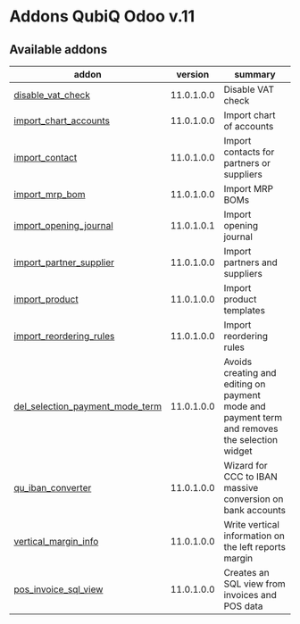 Addons QubiQ Odoo v.11
=============================

[//]: # (addons)

Available addons
----------------
addon | version | summary
--- | --- | ---
[disable_vat_check](disable_vat_check/) | 11.0.1.0.0 | Disable VAT check
[import_chart_accounts](import_chart_accounts/) | 11.0.1.0.0 | Import chart of accounts
[import_contact](import_contact/) | 11.0.1.0.0 | Import contacts for partners or suppliers
[import_mrp_bom](import_mrp_bom/) | 11.0.1.0.0 | Import MRP BOMs
[import_opening_journal](import_opening_journal/) | 11.0.1.0.1 | Import opening journal
[import_partner_supplier](import_partner_supplier/) | 11.0.1.0.0 | Import partners and suppliers
[import_product](import_product/) | 11.0.1.0.0 | Import product templates
[import_reordering_rules](import_reordering_rules/) | 11.0.1.0.0 | Import reordering rules
[del_selection_payment_mode_term](del_selection_payment_mode_term/) | 11.0.1.0.0 | Avoids creating and editing on payment mode and payment term and removes the selection widget
[qu_iban_converter](qu_iban_converter/) | 11.0.1.0.0 | Wizard for CCC to IBAN massive conversion on bank accounts
[vertical_margin_info](vertical_margin_info/) | 11.0.1.0.0 | Write vertical information on the left reports margin
[pos_invoice_sql_view](pos_invoice_sql_view/) | 11.0.1.0.0 | Creates an SQL view from invoices and POS data

[//]: # (end addons)
